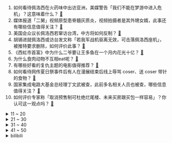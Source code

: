 1. 如何看待佩洛西在火药味中出访亚洲，美媒警告「我们不能在梦游中进入危机」？这意味着什么？ [:link:](https://www.zhihu.com/question/546111363)
2. 媒体报道「二舅」视频原型患脊髓灰质炎，视频拍摄者是其外甥女婿，此事还有哪些信息值得关注？ [:link:](https://www.zhihu.com/question/546051217)
3. 美国会众议长佩洛西若窜访台湾，中方将如何反制？ [:link:](https://www.zhihu.com/question/546052776)
4. 胡锡进就佩洛西或访台发文称「若我军战机驱离无效，可击落佩洛西座机」，被推特要求删除，如何评价此事？ [:link:](https://www.zhihu.com/question/546169014)
5. 《西虹市首富》中为什么二爷要让王多鱼在一个月内花光十亿？ [:link:](https://www.zhihu.com/question/369946321)
6. 为什么食肉动物不互相eat呢？ [:link:](https://www.zhihu.com/question/546078439)
7. 有哪些好看的复仇主题的电影值得推荐？ [:link:](https://www.zhihu.com/question/20855181)
8. 如何看待网传夏日祭事件后有人在漫展结束后线上辱骂 coser、送 coser 带针的食物？ [:link:](https://www.zhihu.com/question/545813333)
9. 国家集成电路大基金总经理丁文武被查，此前多名相关人员也被查，哪些信息值得关注？ [:link:](https://www.zhihu.com/question/546102470)
10. 如何评价专家称「取消预售制可杜绝烂尾楼、未来买房跟买包一样容易」？你认可这一观点吗？ [:link:](https://www.zhihu.com/question/546116666)
<details>
<summary>11 ~ 20</summary>

11. 录上了民办本科院校，学费在3万左右，家庭不富裕，家人劝我复读，我内心是有点抵抗复读的，建议复读吗？ [:link:](https://www.zhihu.com/question/546073627)
12. 为什么电动车都突破800 km续航了，还是无法消除里程焦虑？ [:link:](https://www.zhihu.com/question/543957929)
13. 第 36 届百花奖获奖名单公布，张译、袁泉分获影帝、影后，你对各奖项归属满意吗？ [:link:](https://www.zhihu.com/question/546144030)
14. 在《沉默的羔羊》中、汉尼拔听完史达琳幼年农场经历后，为什么流了眼泪？ [:link:](https://www.zhihu.com/question/29292495)
15. 如何看待台媒称「解放军近期在周边海域至少举行 5 场军事演习，『警告意味浓厚』」？ [:link:](https://www.zhihu.com/question/546118970)
16. 如何看待光刻机巨头阿斯麦 CEO 警告「若美迫使向中国停售主流设备则全球供应链将中断」？ [:link:](https://www.zhihu.com/question/544698426)
17. 7 月 30 日天津新增本土阳性感染者 5 例 ，为地铁安检员，目前疫情情况如何？ [:link:](https://www.zhihu.com/question/546146136)
18. 四川乐山市公安局通报沐川枪击案详情，伤者杨某与嫌疑人系情人关系，二人有金钱往来，还有哪些信息需要关注？ [:link:](https://www.zhihu.com/question/546153544)
19. 韩国人口建国以来首次负增长，老年人接近 900 万占六分之一，将给社会带来哪些影响？ [:link:](https://www.zhihu.com/question/545784853)
20. 人大研究生为学医重新高考，如何看待这一选择？ [:link:](https://www.zhihu.com/question/545571170)
</details>
<details>
<summary>21 ~ 30</summary>

21. 父母在奋力托举孩子，孩子却说：爸爸妈妈你们不要逼我了，我只想做个普通人，做父母的该怎么办？ [:link:](https://www.zhihu.com/question/531834366)
22. 怎样才能释怀自己的高考成绩？ [:link:](https://www.zhihu.com/question/545006087)
23. 商务部表示「芯片和科学法案」部分条款将会对全球半导体供应链造成扭曲，具体会带来哪些影响？如何反制？ [:link:](https://www.zhihu.com/question/545994650)
24. 洗碗机除了餐具还可以洗哪些东西？ [:link:](https://www.zhihu.com/question/321022887)
25. 如何评价综艺《开播！情景喜剧》第十二期（冠军之夜）？ [:link:](https://www.zhihu.com/question/546002563)
26. 你是怎么突然发现同事很有钱的？ [:link:](https://www.zhihu.com/question/521349541)
27. 电视剧《天才基本法》第 21-22 集拍得怎么样？哪些剧情点值得关注？ [:link:](https://www.zhihu.com/question/546123740)
28. 如何评价一人之下番外《锈铁》第3（5）话? [:link:](https://www.zhihu.com/question/546020584)
29. 如何看待国产独立游戏 2022 半年销量榜？ [:link:](https://www.zhihu.com/question/545939225)
30. 如何评价疑似《明日方舟》夏活干员被提前泄露?（包含剧透）? [:link:](https://www.zhihu.com/question/546075096)
</details>
<details>
<summary>31 ~ 40</summary>

31. 单身租房，买哪种厨房电器做饭「真香」？ [:link:](https://www.zhihu.com/question/525538049)
32. 中金公司交易员月薪八万五是如何做到的？ [:link:](https://www.zhihu.com/question/545938899)
33. 2022 LPL 夏季赛 JDG 1:2 不敌 RNG 六连胜中断，如何评价这场比赛？ [:link:](https://www.zhihu.com/question/546154675)
34. 你是什么时候开始懂管理的？管理的大忌（禁忌或者是忌讳）是什么？ [:link:](https://www.zhihu.com/question/514543612)
35. 你会选择原谅伤害过你的人吗？ [:link:](https://www.zhihu.com/question/412000560)
36. 万叶和钟离应该选择哪个？ [:link:](https://www.zhihu.com/question/540744475)
37. 人工智能在生活中的应用都有哪些？ [:link:](https://www.zhihu.com/question/62512060)
38. 如何评价综艺《中国说唱巅峰对决》第六期？ [:link:](https://www.zhihu.com/question/546095091)
39. 高中是凭努力可以学好的吗？ [:link:](https://www.zhihu.com/question/545837843)
40. 拜登新冠病毒检测结果再次呈阳性，为何会出现复阳这一情况？还有没有传染性？会影响美国中期选举吗？ [:link:](https://www.zhihu.com/question/546211161)
</details>
<details>
<summary>41 ~ 50</summary>

41. 每一次的产检真的有必要吗？ [:link:](https://www.zhihu.com/question/544100645)
42. 联合国副秘书长表示结束俄乌冲突前景黯淡，俄乌冲突何时才能彻底结束？最新局势如何？ [:link:](https://www.zhihu.com/question/546060842)
43. 网传西安一公司为防泄密监控员工手机，短信文件照片信息都被获取，如何从法律角度分析该公司的行为？ [:link:](https://www.zhihu.com/question/545894641)
44. 如何看待百花奖最佳男主现场投票，沈腾仅 0 票？拼盘电影主演入围最佳男/女主合理吗？ [:link:](https://www.zhihu.com/question/546156158)
45. 游客网购环球影城票却遭遇「杀猪盘」，涉及数千人，有人被骗上百万，嫌疑人已被抓获，有哪些细节值得关注？ [:link:](https://www.zhihu.com/question/546151416)
46. 如何看待武磊结束留洋之旅？ [:link:](https://www.zhihu.com/question/545782020)
47. 13 岁女孩遭 69 岁男子性侵怀孕，男子被判处有期徒刑 9 年 7 个月，如何从法律角度解读此判决？ [:link:](https://www.zhihu.com/question/546148882)
48. 如何看待 2022 年以来已有超 40 家 A 股公司退市，创历史新高？透露了哪些信息？ [:link:](https://www.zhihu.com/question/546130542)
49. 警方通报四川沐川持枪伤人案「犯罪嫌疑人尸体被发现，符合高坠死亡特征」，案件有哪些细节值得关注？ [:link:](https://www.zhihu.com/question/546129563)
50. 上大学有行李箱推荐吗？ [:link:](https://www.zhihu.com/question/480512595)
</details><details>
<summary>bilibili</summary>

1. 没错，是本人来B站了！ [:link:](//www.bilibili.com/video/BV11e4y1Q7ac)
2. 《原神》须弥前瞻短片03——明慧的序曲 [:link:](//www.bilibili.com/video/BV1k94y1D73y)
3. 自制战斗机式的打水仗摩托车 [:link:](//www.bilibili.com/video/BV1cG4y1q7iY)
4. 回村三天，二舅治好了我的精神内耗 [:link:](//www.bilibili.com/video/BV1MN4y177PB)
5. 《 燃 死 我 啦 》 [:link:](//www.bilibili.com/video/BV1Mt4y1L7DZ)
6. 我玩MC玩破防了…… [:link:](//www.bilibili.com/video/BV1ad4y1D7k5)
7. 「致以无瑕之人」——爱莉希雅「真我·人之律者」角色预告 [:link:](//www.bilibili.com/video/BV1DS4y1t7rs)
8. 和 牛 天 花 板 [:link:](//www.bilibili.com/video/BV1ur4y1j71a)
9. life gose on [:link:](//www.bilibili.com/video/BV1ZV4y1L7Ge)
10. 《您的外卖员正在吃您的外卖》 [:link:](//www.bilibili.com/video/BV1oa411K7MG)
<details>
<summary>11 ~ 20</summary>

11. 【 错过的烟火 | 官方MV 】周杰伦 荒漠抒情摇滚曲风  错过你寂寞一路狂飙 [:link:](//www.bilibili.com/video/BV1vB4y1k7AK)
12. 真巧 [:link:](//www.bilibili.com/video/BV1vG411H7bV)
13. 一辈子忘不掉的MC短片 [:link:](//www.bilibili.com/video/BV11r4y1L7Vc)
14. 公园偶遇“社交恐怖分子” [:link:](//www.bilibili.com/video/BV1BT411E74H)
15. “即使看了千遍、万遍，这些电影也看不腻” [:link:](//www.bilibili.com/video/BV15a411U7TK)
16. 被遗忘的塑料 烟头 [:link:](//www.bilibili.com/video/BV1DB4y1k795)
17. 【时代少年团】《时代夏令营》04：时代的眼泪 [:link:](//www.bilibili.com/video/BV1bg41117cH)
18. 如何一天之内得罪一家人！ [:link:](//www.bilibili.com/video/BV1YW4y1y761)
19. 鸡 你 太 踊 Ｒｅｍｉｘ [:link:](//www.bilibili.com/video/BV1Ma411T7aM)
20. 这搭档还能要吗！ [:link:](//www.bilibili.com/video/BV1HU4y1q7Tn)
</details>
<details>
<summary>21 ~ 30</summary>

21. 这还能是.....植物大战僵尸！？代码自制戴夫的晚年生活！ [:link:](//www.bilibili.com/video/BV1uY4y1P79z)
22. 7月27日 [:link:](//www.bilibili.com/video/BV1uB4y1b7h6)
23. 看完7月新番，我直接扭成双螺旋！【泛式】 [:link:](//www.bilibili.com/video/BV1JB4y1C7ZB)
24. 胖虎眼是什么梗【梗指南】 [:link:](//www.bilibili.com/video/BV1or4y1L77b)
25. 首尔大学博士如何当非洲仁君？【奇葩小国39】 [:link:](//www.bilibili.com/video/BV1Sr4y1L7nr)
26. 请 给 天 津 鲶 鱼 面 包 片 [:link:](//www.bilibili.com/video/BV1NU4y1q7SS)
27. 🐓鸡你太美，但是猫咪版🐓 [:link:](//www.bilibili.com/video/BV1tW4y1y7db)
28. 屠龙勇士世界纪录：0.0秒瞬杀大龙！无数次尝试换来的肌肉记忆！！ [:link:](//www.bilibili.com/video/BV18a411T7zG)
29. 【原神】温迪：嗨！旅行者，至冬去不去？ [:link:](//www.bilibili.com/video/BV11V4y177qL)
30. 看似乱作一团，实则毫无规律 [:link:](//www.bilibili.com/video/BV15r4y1j7rA)
</details>
<details>
<summary>31 ~ 40</summary>

31. 万万没想到，我竟然成了那个幸运儿！ [:link:](//www.bilibili.com/video/BV1gS4y1t7ZP)
32. 三点几了，出来饮茶先啦 [:link:](//www.bilibili.com/video/BV1tN4y177WH)
33. 【原神】好家伙！从未见过如此丝滑的剪辑！ [:link:](//www.bilibili.com/video/BV1dB4y1k7nB)
34. 猫德学院的老弱病残丑们 [:link:](//www.bilibili.com/video/BV1fF411w7rQ)
35. 今天不想搞笑了 [:link:](//www.bilibili.com/video/BV1NG4y1q7bH)
36. 没有什么衣服是20岁能穿而50岁不能的！ [:link:](//www.bilibili.com/video/BV1XY4y1A7ys)
37. 你永叫不醒一个假装努力的人 [:link:](//www.bilibili.com/video/BV1dS4y147pP)
38. 为什么中国人敢对神说“不”？ [:link:](//www.bilibili.com/video/BV1vV4y177Sf)
39. 统帅深情 [:link:](//www.bilibili.com/video/BV1ig41117qQ)
40. 鸡  牌  特  工 [:link:](//www.bilibili.com/video/BV1Qa411U7Hq)
</details>
<details>
<summary>41 ~ 50</summary>

41. 去蜡像馆的人拍视频有多拼命 [:link:](//www.bilibili.com/video/BV1oa411M7Yz)
42. “那是因为二舅活得好，不是因为我写得好” [:link:](//www.bilibili.com/video/BV1dr4y1L7cN)
43. 每个人都有一块庇护之地！《暗黑破坏神：不朽》品牌片首映！ [:link:](//www.bilibili.com/video/BV1wF411A73s)
44. 【半佛】上进心是一把双刃剑 [:link:](//www.bilibili.com/video/BV1wV4y1j7sk)
45. 这只猫让我笑了两分二十七秒！ [:link:](//www.bilibili.com/video/BV1iW4y1y7ko)
46. 聋哑人是怎么做到定时起床的？但到最后你知道了吗？ [:link:](//www.bilibili.com/video/BV1fF411w76u)
47. 我昨天晚上到底把充电器插到了哪里 [:link:](//www.bilibili.com/video/BV1ua411U7Hu)
48. 「误导向」感人短片《环保》 [:link:](//www.bilibili.com/video/BV1fF411P7Vn)
49. 什么是毒贩？认清毒贩黑话，远离涉毒犯罪行为！ [:link:](//www.bilibili.com/video/BV1at4y1V7qU)
50. 《韭菜盒子》应该很多人喜欢吧？今天我来学一学 [:link:](//www.bilibili.com/video/BV1ZY4y1A7nu)
</details>
<details>
<summary>51 ~ 60</summary>

51. 我们找到了Windows电脑续航差的原因！苹果M2深度分析 [:link:](//www.bilibili.com/video/BV18B4y1b7gj)
52. 这两个人晚上谁也睡不着了 [:link:](//www.bilibili.com/video/BV1QW4y127JM)
53. 【树叶 白姨】鬼畜大电影       《别输在不会表达上》 [:link:](//www.bilibili.com/video/BV13V4y1j7qU)
54. 给大家来一首汪峰老师的歌 [:link:](//www.bilibili.com/video/BV1YS4y1t7qf)
55. 这碗鲁肉饭 治好了我的精神内耗  【怎么这么值ep47-台湾风味小吃】 [:link:](//www.bilibili.com/video/BV14B4y1b7su)
56. 《三个ikun一台戏》 [:link:](//www.bilibili.com/video/BV1ht4y1V7vj)
57. 互联网的美妙之处 [:link:](//www.bilibili.com/video/BV1nG4y1i768)
58. 你这背景太假了！假吗？ [:link:](//www.bilibili.com/video/BV1VW4y1y7TV)
59. 浅唱一下《传奇》 [:link:](//www.bilibili.com/video/BV1k94y1D7pP)
60. 小伙失恋后怒跑八个400米，打破学校12年纪录， 网友：这就是老师说的合理宣泄吗 [:link:](//www.bilibili.com/video/BV1kF411P76e)
</details>
<details>
<summary>61 ~ 70</summary>

61. “魔 轮 前 世” [:link:](//www.bilibili.com/video/BV1BN4y177Xf)
62. 手机灌液氮？零下196℃当场炸裂！让SOC体验原地感冒【科技达】 [:link:](//www.bilibili.com/video/BV1YG4y1i7J2)
63. 外国人挑战《最伟大的作品》，竟然还原了MV！超强中英混唱周董新歌 [:link:](//www.bilibili.com/video/BV1nB4y1C71P)
64. 在称体重这方面，我妈真的很严谨 [:link:](//www.bilibili.com/video/BV1bT411j7cz)
65. 老四川饭店   厨子探店¥324 [:link:](//www.bilibili.com/video/BV1FY4y1P7UC)
66. 【莓用良品】电车的王，无限续航！ [:link:](//www.bilibili.com/video/BV1ad4y1D7zV)
67. （ 生命的每一天 都是一场战斗 ） [:link:](//www.bilibili.com/video/BV1ad4y1D79s)
68. 《误导向》热心市民-感人短片 [:link:](//www.bilibili.com/video/BV1Fa411U7SM)
69. 评分9.8！直接起飞？德凯奥特曼开局吐槽 [:link:](//www.bilibili.com/video/BV18t4y1V7c4)
70. 无论开不开心，没有火锅解决不了的 [:link:](//www.bilibili.com/video/BV1oF411P76P)
</details>
<details>
<summary>71 ~ 80</summary>

71. 富察·傅恒：乾隆小舅子，28岁名满天下，只因有个好姐姐？【乾隆王朝】 [:link:](//www.bilibili.com/video/BV1yT411j7Na)
72. 卧槽！我p都不敢p成这样，她们直接长成这样！！！ [:link:](//www.bilibili.com/video/BV1eB4y1h7Uk)
73. 我就是为女搭档负重前行的冤种主持！我来b站啦！ [:link:](//www.bilibili.com/video/BV1oB4y1t7ey)
74. 小学生统一培训逆战了？ [:link:](//www.bilibili.com/video/BV1zS4y1t7fq)
75. 【半支烟】《恐惧之歌》感受克苏鲁风恐怖巅峰之作 [:link:](//www.bilibili.com/video/BV1Sa411U7MP)
76. 当我们吃下「炸弹面包」会变成“？” [:link:](//www.bilibili.com/video/BV1MU4y1v7HX)
77. 真是绝妙好词啊😀 [:link:](//www.bilibili.com/video/BV16N4y177vr)
78. 间谍过家家之阿尼亚我不要学习 [:link:](//www.bilibili.com/video/BV1kg411y7fj)
79. 我来自小镇，12年没舍得丢一张试卷 [:link:](//www.bilibili.com/video/BV1kT411j7Bp)
80. 关于化妆师在三十多人面前擦我牙这件事 [:link:](//www.bilibili.com/video/BV1hg41117Dr)
</details>
<details>
<summary>81 ~ 90</summary>

81. 跨越数亿条世界线的唯一 克洛丝 单人 1-12 [:link:](//www.bilibili.com/video/BV1594y1D7hn)
82. “ 冰  块  刺  客 3.0 ” [:link:](//www.bilibili.com/video/BV1qe4y1Q7zE)
83. 张嘴吧小夫！ 这是最新的核酸检测方法！ [:link:](//www.bilibili.com/video/BV11g411y7bK)
84. 当我告诉她关于初恋的故事！她疯了！ [:link:](//www.bilibili.com/video/BV1LG411h7EN)
85. 《TheShy停车场奇遇记》 [:link:](//www.bilibili.com/video/BV1nr4y1j72e)
86. 1岁多的小孩，话那么多正常吗？都快会骂人了 [:link:](//www.bilibili.com/video/BV1rU4y1v7bM)
87. 东 汉 变 种 人 [:link:](//www.bilibili.com/video/BV1ZB4y1Y7Hm)
88. 烧仙草居然是这样做成的？ [:link:](//www.bilibili.com/video/BV1yG4y1e7Lv)
89. 刑啊，给我耍把戏是吧？ [:link:](//www.bilibili.com/video/BV1UY4y1A7wt)
90. 摄 像 头 安 我 家 了 是 吧 ！？ [:link:](//www.bilibili.com/video/BV1WB4y1b7EG)
</details>
<details>
<summary>91 ~ 100</summary>

91. 无人区遇到拦路求助，老司机教你如何正确处理 [:link:](//www.bilibili.com/video/BV1Ud4y1K75R)
92. 这破官小爷我不当了！ [:link:](//www.bilibili.com/video/BV1Ua411T7pJ)
93. 妈妈！别喂我了！！！ [:link:](//www.bilibili.com/video/BV1MG4y1q724)
94. BLACKPINK游戏合作曲Ready For Love MV公开 [:link:](//www.bilibili.com/video/BV15a411T7V5)
95. 芬兰家人为了中式烧烤居然吵起来了！烤苕皮烤鸡杂震惊干饭人！狂炫烤茄子太过瘾！凉粉锅盔简直绝绝子！ [:link:](//www.bilibili.com/video/BV14Y4y1P72T)
96. 你这背景太假了，他竟然敢打我？！ [:link:](//www.bilibili.com/video/BV1Ea411S7Ta)
97. 迪卢克：看好了艾琳!尝试20小时的丘丘人抛物线与火鸟，黎明要这么用! [:link:](//www.bilibili.com/video/BV1nr4y1j7jx)
98. 高分美剧《紧急呼救》前五季和《孤星》前三季，让你一次看过瘾 [:link:](//www.bilibili.com/video/BV1ba411Q7eQ)
99. 让你COS没让你从游戏里跑出来！ [:link:](//www.bilibili.com/video/BV1wV4y1j7qC)
100. 《人类不想上班的理由终于找到了》 [:link:](//www.bilibili.com/video/BV1AB4y1C7pv)
</details></details>